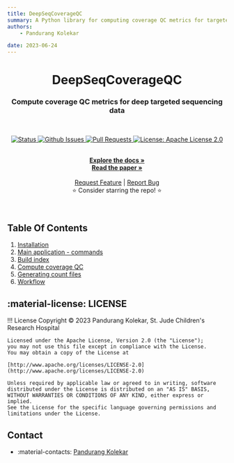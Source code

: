 ```yaml
---
title: DeepSeqCoverageQC
summary: A Python library for computing coverage QC metrics for targeted deep sequencing data.
authors:
    - Pandurang Kolekar

date: 2023-06-24
---
```


<p align="center">

  <h1 align="center">
    DeepSeqCoverageQC
  </h1>
  <h3 align="center">
    Compute coverage QC metrics for deep targeted sequencing data
  </h3>

  <br>
  <p align="center">
   <a href="https://github.com/pandurang-kolekar/panelQC" target="_blank">
     <img alt="Status"
          src="https://img.shields.io/badge/status-active-success.svg" />
   </a>
   <a href="https://github.com/pandurang-kolekar/panelQC/issues" target="_blank">
     <img alt="Github Issues"
          src="https://img.shields.io/github/issues/stjudecloud/bioinformatics-tool-template"  />
   </a>
   <a href="https://github.com/pandurang-kolekar/panelQC/pulls"  target="_blank">
     <img alt="Pull Requests"
          src="https://img.shields.io/github/issues-pr/stjudecloud/bioinformatics-tool-template"  />
   </a>
   <a href="https://github.com/pandurang-kolekar/panelQC/blob/main/LICENSE" target="_blank">
     <img alt="License: Apache License 2.0"
          src="https://img.shields.io/badge/License-Apache 2.0-blue.svg" />
   </a>
</p>

  <p align="center">
   <br/>
   <a href="#"><strong>Explore the docs »</strong></a>
   <br />
   <a href="#"><strong>Read the paper »</strong></a>
   <br />
   <br />
   <a href="https://github.com/pandurang-kolekar/panelQC/issues/new?assignees=&labels=&template=feature_request.md&title=Descriptive%20Title&labels=enhancement">Request Feature</a>
    | 
   <a href="https://github.com/pandurang-kolekar/panelQC/issues/new?assignees=&labels=&template=bug_report.md&title=Descriptive%20Title&labels=bug">Report Bug</a>
   <br />
    ⭐ Consider starring the repo! ⭐
   <br />
  </p>
</p>

<br>

## Table Of Contents

1. [Installation](install.md)
2. [Main application - commands](main.md)
3. [Build index](buildIndex.md)
4. [Compute coverage QC](computeCoverage.md)
5. [Generating count files](generateCounts.md)
6. [Workflow](workflow.md)

## :material-license: LICENSE
!!! License
    Copyright © 2023 Pandurang Kolekar, St. Jude Children's Research Hospital

    Licensed under the Apache License, Version 2.0 (the "License");
    you may not use this file except in compliance with the License.
    You may obtain a copy of the License at

    [http://www.apache.org/licenses/LICENSE-2.0](http://www.apache.org/licenses/LICENSE-2.0)

    Unless required by applicable law or agreed to in writing, software
    distributed under the License is distributed on an "AS IS" BASIS,
    WITHOUT WARRANTIES OR CONDITIONS OF ANY KIND, either express or implied.
    See the License for the specific language governing permissions and
    limitations under the License.

## Contact

- :material-contacts: [Pandurang Kolekar](mailto:pandurang.kolekar@gmail.com)